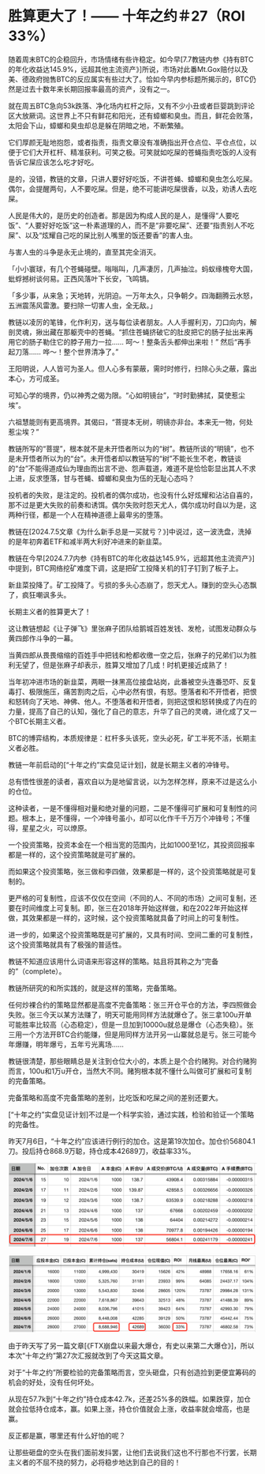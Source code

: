# 胜算更大了！—— 十年之约＃27（ROI 33%）

随着周末BTC的企稳回升，市场情绪有些许稳定。如今早[7.7教链内参《持有BTC的年化收益达145.9%，远超其他主流资产》]所说，市场对此番Mt.Gox赔付以及美、德政府抛售BTC的反应属实有些过大了。恰如今早内参标题所揭示的，BTC仍然是过去十数年来长期回报率最高的资产，没有之一。

就在周五BTC急向53k跌落、净化场内杠杆之际，又有不少小丑或者巨婴跳到评论区大放厥词。这世界上不只有鲜花和阳光，还有蟑螂和臭虫。而且，鲜花会败落，太阳会下山，蟑螂和臭虫却总是躲在阴暗之地，不断繁殖。

它们厚颜无耻地抱怨，或者指责，指责文章没有准确指出开仓点位、平仓点位，以便于它们大开杠杆、精准获利。可笑之极。可笑就如吃屎的苍蝇指责吃饭的人没有告诉它屎应该怎么吃才好吃。

是的，没错，教链的文章，只讲人要好好吃饭，不讲苍蝇、蟑螂和臭虫怎么吃屎。偶尔，会提醒两句，人不要吃屎。但是，绝不可能讲吃屎很香，以及，劝诱人去吃屎。

人民是伟大的，是历史的创造者。那是因为构成人民的是人，是懂得“人要吃饭”、“人要好好吃饭”这一朴素道理的人，而不是“非要吃屎”、还要“指责别人不吃屎”、以及“炫耀自己吃的屎比别人嘴里的饭还要香”的害人虫。

与害人虫的斗争是永无止境的，直至其完全消灭。

「小小寰球，有几个苍蝇碰壁。嗡嗡叫，几声凄厉，几声抽泣。蚂蚁缘槐夸大国，蚍蜉撼树谈何易。正西风落叶下长安，飞鸣镝。

「多少事，从来急；天地转，光阴迫。一万年太久，只争朝夕。四海翻腾云水怒，五洲震荡风雷激。要扫除一切害人虫，全无敌。」

教链以凌厉的笔锋，化作利刃，送与每位读者朋友。人人手握利刃，刀口向内，解剖灵魂，揪出藏在那躯壳中的苍蝇。“抓住苍蝇挤破它的肚皮把它的肠子扯出来再用它的肠子勒住它的脖子用力一拉…… 呵～！整条舌头都伸出来啦！” 然后“再手起刀落…… 哗～！整个世界清净了。”

王阳明说，人人皆可为圣人。但人心多有蒙蔽，需时时修行，扫除心头之蔽，露出本心，方可成圣。

可知心学的境界，仍以神秀之偈为限。“心如明镜台”，“时时勤拂拭，莫使惹尘埃”。

六祖慧能则有更高境界。其偈曰，“菩提本无树，明镜亦非台。本来无一物，何处惹尘埃？”

教链所写的“菩提”，根本就不是未开悟者所以为的“树”。教链所谈的“明镜”，也不是未开悟者所以为的“台”。未开悟者却以教链写的“树”不能长生不老，教链谈的“台”不能得道成仙为理由而出言不逊、怨声载道，难道不是恰恰彰显出其人不求上进，反求堕落，甘与苍蝇、蟑螂和臭虫为伍的无耻心态吗？

投机者的失败，是注定的。投机者的偶尔成功，也没有什么好炫耀和沾沾自喜的，那不过是更大失败的前奏和诱饵。偶尔失败时怨天尤人，偶尔成功时自以为是，这两种行径，都是一个人在精神道德上最卑劣的堕落。

教链在[2024.7.5文章《为什么新手总是一买就亏？》]中说过，这一波洗盘，洗掉的是年初奔着ETF和减半两大利好冲进来的新韭菜。

教链在今早[2024.7.7内参《持有BTC的年化收益达145.9%，远超其他主流资产》]中提到，BTC网络挖矿难度下调，这是把矿工投降关机的钉子钉到了板子上。

新韭菜投降了。矿工投降了。亏损的多头心态崩了，怨天尤人。赚到的空头心态飘了，疯狂嘲讽多头。

长期主义者的胜算更大了！

这让教链想起《让子弹飞》里张麻子团队给鹅城百姓发钱、发枪，试图发动群众与黄四郎作斗争的一幕。

当黄四郎从畏畏缩缩的百姓手中把钱和枪都收缴一空之后，张麻子的兄弟们以为胜利无望了，但是张麻子却表示，胜算又增加了几成！时机更接近成熟了！

当年初冲进市场的新韭菜，两眼一抹黑高位接盘站岗，此番被空头连番恐吓、反复毒打、极限施压，痛苦割肉之后，心中必然有恨，有怒。堕落者和不开悟者，把恨和怒转向了天地、神佛、他人。不堕落者和开悟者，则把这恨和怒转换成了内在的力量，提高了自己的认知，强化了自己的意志，升华了自己的灵魂，进化成了又一个BTC长期主义者。

BTC的博弈结构，本质规律是：杠杆多头该死，空头必死，矿工半死不活，长期主义者必胜。

教链一年前启动的[“十年之约”实盘见证计划]，就是长期主义者的冲锋号。

总有悟性很差的读者，喜欢自以为是地留言说，以为怎样怎样，原来不过是这么小的仓位。

这种读者，一是不懂得相对量和绝对量的问题，二是不懂得可扩展和可复制性的问题。根本上，是不懂得，一个冲锋号虽小，却可以化作千千万万个冲锋号；不懂得，星星之火，可以燎原。

一个投资策略，投资本金在一个相当宽的范围内，比如1000至1亿，其投资回报率都是一样的，这个投资策略就是可扩展的。

而如果这个投资策略，张三做和李四做，效果都是一样的，这个投资策略就是可复制的。

更严格的可复制性，应该不仅仅在空间（不同的人、不同的市场）之间可复制，还要在时间维度上可复制。即，张三在2018年开始这样做，和在2022年开始这样做，其效果都是一样的，这时候，这个投资策略就具备了时间上的可复制性。

进一步的，如果这个投资策略既是可扩展的，又具有时间、空间二重的可复制性，这个投资策略就具有了极强的普适性。

教链不知道应该用什么词语来形容这样的策略。姑且将其称之为“完备的”（complete）。

教链所研究的和所实践的，就是这样的策略，完备策略。

任何炒裸合约的策略显然都是高度不完备策略：张三开仓平仓的方法，李四照做会失败。张三今天以某方法赚了，明天可能用同样方法就爆仓了。张三拿100u开单可能胜率比较高（心态稳定），但是一旦加到10000u就总是爆仓（心态失稳）。张三用一个方法开BTC合约能赚，但是用同样方法开另一山寨就总是亏。张三可能今年爆赚，明年爆亏，五年亏光离场……

教链很清楚，那些眼睛总是关注到仓位大小的，本质上是个合约赌狗。对合约赌狗而言，100u和1万u开仓，当然大不同。赌狗根本就不懂什么叫做可扩展和可复制的完备策略。

完备策略和高度不完备策略的差别，比吃饭和吃屎之间的差别还要大。

[“十年之约”实盘见证计划]不过是一个科学实验，通过实践，检验和验证一个策略的完备性。

昨天7月6日，“十年之约”应该进行例行的加仓。这是第19次加仓。加仓价56804.1刀。投后持仓868.9万聪，持仓成本42689刀，收益率33%。

![](2024-07-07-A01.png)

![](2024-07-07-A02.png)

由于昨天写了另一篇文章[《FTX崩盘以来最大爆仓，有史以来第二大爆仓》]，所以本次“十年之约”第27次汇报就改到了今天这篇文章。

对于“十年之约”所要检验的完备策略而言，空头砸盘，只有创造捡到更便宜筹码的机会的好处，没有任何坏处。

从现在57.7k到“十年之约”持仓成本42.7k，还差25%多的跌幅。如果跌穿，加仓就会拉低持仓成本，赢。如果上涨，持仓价值就会上涨，收益率就会增高，也是赢。

反正都是赢，哪里还有什么好怕的呢？

让那些砸盘的空头在我们面前发抖罢，让他们去说我们这也不行那也不行罢，长期主义者的不屈不挠的努力，必将稳步地达到自己的目的！
